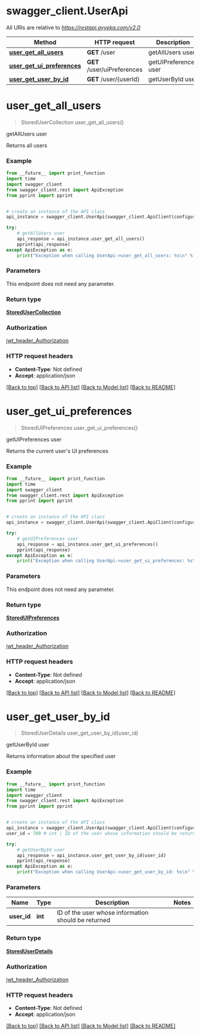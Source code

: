 # swagger_client.UserApi

All URIs are relative to *https://restapi.ayyeka.com/v2.0*

Method | HTTP request | Description
------------- | ------------- | -------------
[**user_get_all_users**](UserApi.md#user_get_all_users) | **GET** /user | getAllUsers user
[**user_get_ui_preferences**](UserApi.md#user_get_ui_preferences) | **GET** /user/uiPreferences | getUIPreferences user
[**user_get_user_by_id**](UserApi.md#user_get_user_by_id) | **GET** /user/{userId} | getUserById user

# **user_get_all_users**
> StoredUserCollection user_get_all_users()

getAllUsers user

Returns all users

### Example
```python
from __future__ import print_function
import time
import swagger_client
from swagger_client.rest import ApiException
from pprint import pprint


# create an instance of the API class
api_instance = swagger_client.UserApi(swagger_client.ApiClient(configuration))

try:
    # getAllUsers user
    api_response = api_instance.user_get_all_users()
    pprint(api_response)
except ApiException as e:
    print("Exception when calling UserApi->user_get_all_users: %s\n" % e)
```

### Parameters
This endpoint does not need any parameter.

### Return type

[**StoredUserCollection**](StoredUserCollection.md)

### Authorization

[jwt_header_Authorization](../README.md#jwt_header_Authorization)

### HTTP request headers

 - **Content-Type**: Not defined
 - **Accept**: application/json

[[Back to top]](#) [[Back to API list]](../README.md#documentation-for-api-endpoints) [[Back to Model list]](../README.md#documentation-for-models) [[Back to README]](../README.md)

# **user_get_ui_preferences**
> StoredUIPreferences user_get_ui_preferences()

getUIPreferences user

Returns the current user's UI preferences

### Example
```python
from __future__ import print_function
import time
import swagger_client
from swagger_client.rest import ApiException
from pprint import pprint


# create an instance of the API class
api_instance = swagger_client.UserApi(swagger_client.ApiClient(configuration))

try:
    # getUIPreferences user
    api_response = api_instance.user_get_ui_preferences()
    pprint(api_response)
except ApiException as e:
    print("Exception when calling UserApi->user_get_ui_preferences: %s\n" % e)
```

### Parameters
This endpoint does not need any parameter.

### Return type

[**StoredUIPreferences**](StoredUIPreferences.md)

### Authorization

[jwt_header_Authorization](../README.md#jwt_header_Authorization)

### HTTP request headers

 - **Content-Type**: Not defined
 - **Accept**: application/json

[[Back to top]](#) [[Back to API list]](../README.md#documentation-for-api-endpoints) [[Back to Model list]](../README.md#documentation-for-models) [[Back to README]](../README.md)

# **user_get_user_by_id**
> StoredUserDetails user_get_user_by_id(user_id)

getUserById user

Returns information about the specified user

### Example
```python
from __future__ import print_function
import time
import swagger_client
from swagger_client.rest import ApiException
from pprint import pprint


# create an instance of the API class
api_instance = swagger_client.UserApi(swagger_client.ApiClient(configuration))
user_id = 789 # int | ID of the user whose information should be returned

try:
    # getUserById user
    api_response = api_instance.user_get_user_by_id(user_id)
    pprint(api_response)
except ApiException as e:
    print("Exception when calling UserApi->user_get_user_by_id: %s\n" % e)
```

### Parameters

Name | Type | Description  | Notes
------------- | ------------- | ------------- | -------------
 **user_id** | **int**| ID of the user whose information should be returned | 

### Return type

[**StoredUserDetails**](StoredUserDetails.md)

### Authorization

[jwt_header_Authorization](../README.md#jwt_header_Authorization)

### HTTP request headers

 - **Content-Type**: Not defined
 - **Accept**: application/json

[[Back to top]](#) [[Back to API list]](../README.md#documentation-for-api-endpoints) [[Back to Model list]](../README.md#documentation-for-models) [[Back to README]](../README.md)

